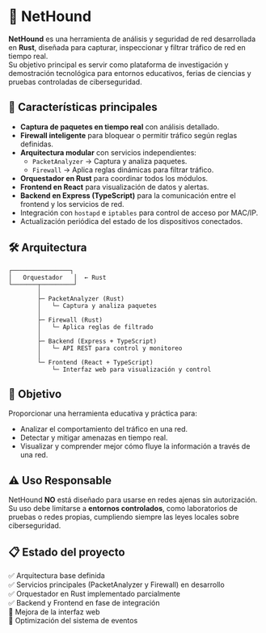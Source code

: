 # 🐾 NetHound

**NetHound** es una herramienta de análisis y seguridad de red desarrollada en **Rust**, diseñada para capturar, inspeccionar y filtrar tráfico de red en tiempo real.  
Su objetivo principal es servir como plataforma de investigación y demostración tecnológica para entornos educativos, ferias de ciencias y pruebas controladas de ciberseguridad.

## 📌 Características principales

- **Captura de paquetes en tiempo real** con análisis detallado.
- **Firewall inteligente** para bloquear o permitir tráfico según reglas definidas.
- **Arquitectura modular** con servicios independientes:
  - `PacketAnalyzer` → Captura y analiza paquetes.
  - `Firewall` → Aplica reglas dinámicas para filtrar tráfico.
- **Orquestador en Rust** para coordinar todos los módulos.
- **Frontend en React** para visualización de datos y alertas.
- **Backend en Express (TypeScript)** para la comunicación entre el frontend y los servicios de red.
- Integración con `hostapd` e `iptables` para control de acceso por MAC/IP.
- Actualización periódica del estado de los dispositivos conectados.

## 🛠️ Arquitectura

```
┌────────────────┐
│   Orquestador   │  ← Rust
└───────┬─────────┘
        │
        ├─ PacketAnalyzer (Rust)
        │   └─ Captura y analiza paquetes
        │
        ├─ Firewall (Rust)
        │   └─ Aplica reglas de filtrado
        │
        ├─ Backend (Express + TypeScript)
        │   └─ API REST para control y monitoreo
        │
        └─ Frontend (React + TypeScript)
            └─ Interfaz web para visualización y control
```

## 🚀 Objetivo

Proporcionar una herramienta educativa y práctica para:
- Analizar el comportamiento del tráfico en una red.
- Detectar y mitigar amenazas en tiempo real.
- Visualizar y comprender mejor cómo fluye la información a través de una red.

## ⚠️ Uso Responsable

NetHound **NO** está diseñado para usarse en redes ajenas sin autorización.  
Su uso debe limitarse a **entornos controlados**, como laboratorios de pruebas o redes propias, cumpliendo siempre las leyes locales sobre ciberseguridad.

## 📋 Estado del proyecto

✅ Arquitectura base definida  
✅ Servicios principales (PacketAnalyzer y Firewall) en desarrollo  
✅ Orquestador en Rust implementado parcialmente  
✅ Backend y Frontend en fase de integración  
🔄 Mejora de la interfaz web  
🔄 Optimización del sistema de eventos
